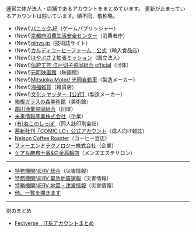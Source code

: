 運営主体が法人・店舗であるアカウントをまとめています。
更新が止まっているアカウントは除いています。順不同、敬称略。

* (New!)[パニックJP](https://social.panic.com/@PanicJapan)（ゲームパブリッシャー）
* (New!)[京都府消費生活安全センター](https://threads.net/@kyotoshohisen/)（消費者庁）
* (New!)[gihyo.jp](https://threads.net/@gihyojp/)（技術誌サイト）
* (New!)[カルディコーヒーファーム　公式](https://threads.net/@kaldicoffeefarm/)（輸入食品店）
* (New!)[はやぶさ２拡張ミッション](https://threads.net/@haya2_jaxa/)（国立法人）
* (New!)[伝統工芸 江戸切子協同組合 official](https://threads.net/@edokiriko_official/)（団体）
* (New!)[元町映画館](https://threads.net/@moto_ei/)（映画館）
* (New!)[Mitsuoka Motor/ 光岡自動車](https://threads.net/@mitsuokamotor/)（製造メーカー）
* (New!)[海福雑貨](https://threads.net/@umifukuzakka/)（雑貨店）
* (New!)[文化シヤッター【公式】](https://threads.net/@bunkashutter_official/)（製造メーカー）
* [箱根ガラスの森美術館](https://mstdn.jp/@hakone_garasunomori)（美術館）
* [鵡川漁業協同組合](https://mstdn.jp/@Jf_mukawa)（団体）
* [未来情報産業株式会社](https://matitodon.com/@miraicorp)（企業）
* [(有)ねこのしっぽ ](https://pawoo.net/@nekonoshippo)（同人誌印刷会社）
* [茜新社刊「COMIC LO」公式アカウント](https://pawoo.net/@comicLO_YLNT)（成人向け雑誌）
* [Nelson Coffee Roaster](https://pawoo.net/@nelsoncoffeeroaster)（コーヒー豆店）
* [ファーエンドテクノロジー株式会社](https://social.farend.co.jp/@info)（企業）
* [ケアル麻布十番&白金高輪店](https://mstdn.jp/@careltokyo)（メンズエステサロン）

---

* [特務機関NERV 総合](https://unnerv.jp/@UN_NERV)（災害情報）
* [特務機関NERV 緊急地震速報](https://unnerv.jp/@EEW)（災害情報）
* [特務機関NERV 地震・津波情報](https://unnerv.jp/@earthquake)（災害情報）
* [他、一覧を開きます](https://unnerv.jp/about/more)

---

別のまとめ
* [Fediverse　IT系アカウントまとめ](https://docs.google.com/spreadsheets/d/1FpmfGFlTxcwwed9nLyCH6Kxey5-ZiJNgWhfvTrz9f18/edit#gid=0)
